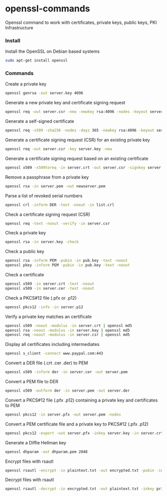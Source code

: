 # openssl-commands
Openssl command to work with certificates, private keys, public keys, PKI Infrastructure


### Install

Install the OpenSSL on Debian based systems

```sh
sudo apt-get install openssl
```


### Commands

Create a private key

```sh
openssl genrsa -out server.key 4096
```


Generate a new private key and certificate signing request

```sh
openssl req -out server.csr -new -newkey rsa:4096 -nodes -keyout server.key
```


Generate a self-signed certificate

```sh
openssl req -x509 -sha256 -nodes -days 365 -newkey rsa:4096 -keyout server.key -out server.crt
```


Generate a certificate signing request (CSR) for an existing private key

```sh
openssl req -out server.csr -key server.key -new
```


Generate a certificate signing request based on an existing certificate

```sh
openssl x509 -x509toreq -in server.crt -out server.csr -signkey server.key
```


Remove a passphrase from a private key

```sh
openssl rsa -in server.pem -out newserver.pem
```


Parse a list of revoked serial numbers

```sh
openssl crl -inform DER -text -noout -in list.crl
```


Check a certificate signing request (CSR)

```sh
openssl req -text -noout -verify -in server.csr
```


Check a private key

```sh
openssl rsa -in server.key -check
```


Check a public key

```sh
openssl rsa -inform PEM -pubin -in pub.key -text -noout
openssl pkey -inform PEM -pubin -in pub.key -text -noout
```


Check a certificate

```sh
openssl x509 -in server.crt -text -noout
openssl x509 -in server.cer -text -noout
```


Check a PKCS#12 file (.pfx or .p12)

```sh
openssl pkcs12 -info -in server.p12
```


Verify a private key matches an certificate

```sh
openssl x509 -noout -modulus -in server.crt | openssl md5
openssl rsa -noout -modulus -in server.key | openssl md5
openssl req -noout -modulus -in server.csr | openssl md5
```


Display all certificates including intermediates

```sh
openssl s_client -connect www.paypal.com:443
```


Convert a DER file (.crt .cer .der) to PEM

```sh
openssl x509 -inform der -in server.cer -out server.pem
```


Convert a PEM file to DER

```sh
openssl x509 -outform der -in server.pem -out server.der
```


Convert a PKCS#12 file (.pfx .p12) containing a private key and certificates to PEM

```sh
openssl pkcs12 -in server.pfx -out server.pem -nodes
```


Convert a PEM certificate file and a private key to PKCS#12 (.pfx .p12)

```sh
openssl pkcs12 -export -out server.pfx -inkey server.key -in server.crt -certfile CACert.crt
```


Generate a Diffie Hellman key

```sh
openssl dhparam -out dhparam.pem 2048
```


Encrypt files with rsautl

```sh
openssl rsautl -encrypt -in plaintext.txt -out encrypted.txt -pubin -inkey pubkey.pem
```


Decrypt files with rsautl

```sh
openssl rsautl -decrypt -in encrypted.txt -out plaintext.txt -inkey privkey.pem
```
